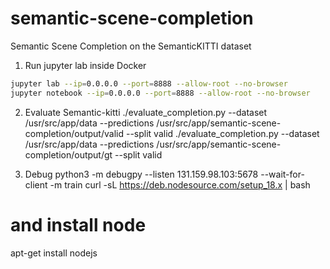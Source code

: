 # semantic-scene-completion
Semantic Scene Completion on the SemanticKITTI dataset


1. Run jupyter lab inside Docker
```bash
jupyter lab --ip=0.0.0.0 --port=8888 --allow-root --no-browser
jupyter notebook --ip=0.0.0.0 --port=8888 --allow-root --no-browser
```

2. Evaluate Semantic-kitti
./evaluate_completion.py --dataset /usr/src/app/data --predictions /usr/src/app/semantic-scene-completion/output/valid --split valid
./evaluate_completion.py --dataset /usr/src/app/data --predictions /usr/src/app/semantic-scene-completion/output/gt --split valid

4. Debug
python3 -m debugpy --listen 131.159.98.103:5678 --wait-for-client -m train
curl -sL https://deb.nodesource.com/setup_18.x | bash
# and install node 
apt-get install nodejs